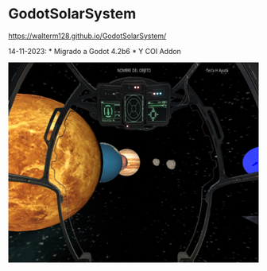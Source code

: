 # GodotSolarSystem

https://walterm128.github.io/GodotSolarSystem/

14-11-2023:
    * Migrado a Godot 4.2b6
    * Y COI Addon

![alt](ScreenShot.jpg)